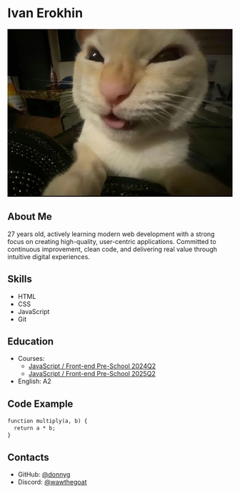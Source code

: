 # Ivan Erokhin
![](photo.png)

## About Me
27 years old, actively learning modern web development with a strong focus on creating high-quality, user-centric applications. Committed to continuous improvement, clean code, and delivering real value through intuitive digital experiences.

## Skills
* HTML
* CSS
* JavaScript
* Git

## Education
* Courses:
  * [JavaScript / Front-end Pre-School 2024Q2](https://rs.school/courses/javascript-preschool-ru)
  * [JavaScript / Front-end Pre-School 2025Q2](https://rs.school/courses/javascript-preschool-ru)
* English: A2

## Code Example
```
function multiply(a, b) {
  return a * b;
}
```

## Contacts
* GitHub: [@donnyg](https://github.com/donnyg)
* Discord: [@wawthegoat](https://discord.com/users/wawthegoat)
